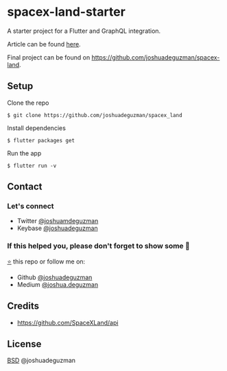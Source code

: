 # spacex-land-starter

A starter project for a Flutter and GraphQL integration. 

Article can be found [here](https://codedash.dev/integrating-graphql-in-flutter/). 

Final project can be found on https://github.com/joshuadeguzman/spacex-land.

## Setup

Clone the repo

```
$ git clone https://github.com/joshuadeguzman/spacex_land
```

Install dependencies

```
$ flutter packages get
```

Run the app

```
$ flutter run -v
```

## Contact

### Let's connect

- Twitter [@joshuamdeguzman](https://twitter.com/joshuadeguzman)
- Keybase [@joshuadeguzman](https://keybase.io/joshuadeguzman)

### If this helped you, please don't forget to show some 💙

[⭐](https://github.com/joshuadeguzman/flutter-examples/stargazers) this repo or follow me on:

- Github [@joshuadeguzman](https://github.com/joshuadeguzman)
- Medium [@joshua.deguzman](https://medium.com/@joshua.deguzman)

## Credits

- https://github.com/SpaceXLand/api

## License

[BSD](LICENSE.md) @joshuadeguzman


